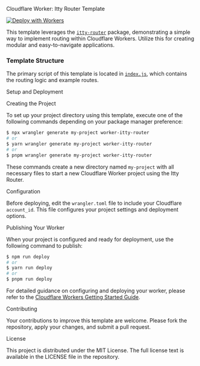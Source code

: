 
Cloudflare Worker: Itty Router Template

[![Deploy with Workers](https://deploy.workers.cloudflare.com/button)](https://deploy.workers.cloudflare.com/?url=https://github.com/cloudflare/workers-sdk/tree/main/templates/worker-router)

This template leverages the [`itty-router`](https://github.com/kwhitley/itty-router) package, demonstrating a simple way to implement routing within Cloudflare Workers. Utilize this for creating modular and easy-to-navigate applications.

### Template Structure

The primary script of this template is located in [`index.js`](https://github.com/cloudflare/worker-template-router/blob/master/index.js), which contains the routing logic and example routes.

Setup and Deployment

Creating the Project

To set up your project directory using this template, execute one of the following commands depending on your package manager preference:

```sh
$ npx wrangler generate my-project worker-itty-router
# or
$ yarn wrangler generate my-project worker-itty-router
# or
$ pnpm wrangler generate my-project worker-itty-router
```

These commands create a new directory named `my-project` with all necessary files to start a new Cloudflare Worker project using the Itty Router.

Configuration

Before deploying, edit the `wrangler.toml` file to include your Cloudflare `account_id`. This file configures your project settings and deployment options.

Publishing Your Worker

When your project is configured and ready for deployment, use the following command to publish:

```sh
$ npm run deploy
# or
$ yarn run deploy
# or
$ pnpm run deploy
```

For detailed guidance on configuring and deploying your worker, please refer to the [Cloudflare Workers Getting Started Guide](https://developers.cloudflare.com/workers/learning/getting-started).

Contributing

Your contributions to improve this template are welcome. Please fork the repository, apply your changes, and submit a pull request.

License

This project is distributed under the MIT License. The full license text is available in the LICENSE file in the repository.
```


